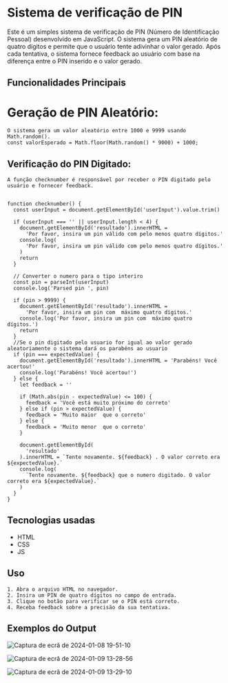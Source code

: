 # Sistema de verificação de PIN

Este é um simples sistema de verificação de PIN (Número de Identificação Pessoal) desenvolvido em JavaScript. O sistema gera um PIN aleatório de quatro dígitos e permite que o usuário tente adivinhar o valor gerado. Após cada tentativa, o sistema fornece feedback ao usuário com base na diferença entre o PIN inserido e o valor gerado.

## Funcionalidades Principais
# Geração de PIN Aleatório:

    O sistema gera um valor aleatório entre 1000 e 9999 usando Math.random().
    const valorEsperado = Math.floor(Math.random() * 9000) + 1000;

## Verificação do PIN Digitado:

    A função checknumber é responsável por receber o PIN digitado pelo usuário e fornecer feedback.

        
    function checknumber() {
      const userInput = document.getElementById('userInput').value.trim()
    
      if (userInput === '' || userInput.length < 4) {
        document.getElementById('resultado').innerHTML =
          'Por favor, insira um pin válido com pelo menos quatro dígitos.'
        console.log(
          'Por favor, insira um pin válido com pelo menos quatro dígitos.'
        )
        return
      }
    
      // Converter o numero para o tipo interiro
      const pin = parseInt(userInput)
      console.log('Parsed pin ', pin)
    
      if (pin > 9999) {
        document.getElementById('resultado').innerHTML =
          'Por favor, insira um pin com  máximo quatro dígitos.'
        console.log('Por favor, insira um pin com  máximo quatro dígitos.')
        return
      }
      //Se o pin digitado pelo usuario for igual ao valor gerado aleatoriamente o sistema dará os parabéns ao usuario
      if (pin === expectedValue) {
        document.getElementById('resultado').innerHTML = 'Parabéns! Você acertou!'
        console.log('Parabéns! Você acertou!')
      } else {
        let feedback = ''
    
        if (Math.abs(pin - expectedValue) <= 100) {
          feedback = 'Você está muito próximo do correto'
        } else if (pin > expectedValue) {
          feedback = 'Muito maior  que o correto'
        } else {
          feedback = 'Muito menor  que o correto'
        }
    
        document.getElementById(
          'resultado'
        ).innerHTML = `Tente novamente. ${feedback} . O valor correto era ${expectedValue}.`
        console.log(
          `Tente novamente. ${feedback} que o numero digitado. O valor correto era ${expectedValue}.`
        )
      }
    }


## Tecnologias usadas
 - HTML
 - CSS
 - JS

## Uso

    1. Abra o arquivo HTML no navegador.
    2. Insira um PIN de quatro dígitos no campo de entrada.
    3. Clique no botão para verificar se o PIN está correto.
    4. Receba feedback sobre a precisão da sua tentativa.


## Exemplos do Output

![Captura de ecrã de 2024-01-08 19-51-10](https://github.com/Muethea/sprintsUol/assets/64161845/36ea8691-44ee-402d-b1a4-91cdd7db4799)

![Captura de ecrã de 2024-01-09 13-28-56](https://github.com/Muethea/sprintsUol/assets/64161845/b9010a61-53f0-4a42-9627-51f1dd8b0491)

![Captura de ecrã de 2024-01-09 13-29-10](https://github.com/Muethea/sprintsUol/assets/64161845/97e4f156-f155-46a7-a0ec-6a049425caed)

